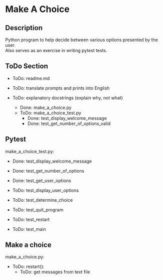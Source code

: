 # Make A Choice


## Description
Python program to help decide between various options presented by the user.\
Also serves as an exercise in writing pytest tests.


## ToDo Section
- ToDo: readme.md
- ToDo: translate prompts and prints into English

- ToDo: explanatory docstrings (explain why, not what)
    - Done: make_a_choice.py
    - ToDo: make_a_choice_test.py
        - Done: test_display_welcome_message
        - Done: test_get_number_of_options_valid


## Pytest
make_a_choice_test.py:

- Done: test_display_welcome_message
- Done: test_get_number_of_options
- Done: test_get_user_options

- ToDo: test_display_user_options
- ToDo: test_determine_choice
- ToDo: test_quit_program
- ToDo: test_restart
- ToDo: test_main


## Make a choice
make_a_choice.py:

- ToDo: restart():
    - ToDo: get messages from text file
